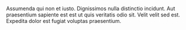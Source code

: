 Assumenda qui non et iusto. Dignissimos nulla distinctio incidunt. Aut praesentium sapiente est est ut quis veritatis odio sit. Velit velit sed est. Expedita dolor est fugiat voluptas praesentium.